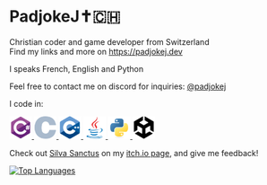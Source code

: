 # PadjokeJ✝️🇨🇭  

Christian coder and game developer from Switzerland  
Find my links and more on <https://padjokej.dev>  

I speaks French, English and Python

Feel free to contact me on discord for inquiries: [@padjokej](https://discordapp.com/users/480308637089398795)

I code in:  
<p align="left">
<a href="https://www.w3schools.com/cs/" target="_blank" rel="noreferrer">
<img src="https://raw.githubusercontent.com/devicons/devicon/master/icons/csharp/csharp-original.svg" alt="csharp" width="40" height="40"/>
</a>
<a href="https://www.w3schools.com/c/" target="_blank" rel="noreferrer">
<img src="https://raw.githubusercontent.com/devicons/devicon/refs/heads/master/icons/c/c-original.svg" alt="c" width="40" height="40"/>
</a>
<a href="https://www.w3schools.com/cpp/" target="_blank" rel="noreferrer">
<img src="https://raw.githubusercontent.com/devicons/devicon/refs/heads/master/icons/cplusplus/cplusplus-original.svg" alt="c++" width="40" height="40"/>
</a>
<a href="https://www.java.com" target="_blank" rel="noreferrer">
<img src="https://raw.githubusercontent.com/devicons/devicon/master/icons/java/java-original.svg" alt="java" width="40" height="40"/>
</a>
<a href="https://www.python.org" target="_blank" rel="noreferrer">
<img src="https://raw.githubusercontent.com/devicons/devicon/master/icons/python/python-original.svg" alt="python" width="40" height="40"/>
</a>
<a href="https://unity.com/" target="_blank" rel="noreferrer">
<img src="https://raw.githubusercontent.com/devicons/devicon/master/icons/unity/unity-plain.svg" alt="unity" width="40" height="40"/>
</a> </p>

Check out [Silva Sanctus](https://padjokej.itch.io/silva-sanctus) on my [itch.io page](https://padjokej.itch.io), and give me feedback!

[![Top Languages](https://github-readme-stats-tau-teal-80.vercel.app/api/top-langs/?username=PadjokeJ&size_weight=1&theme=transparent&hide=ShaderLab,HLSL,CSS)](https://github.com/anuraghazra/github-readme-stats)

